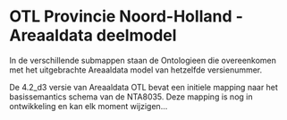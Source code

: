 # OTL Provincie Noord-Holland - Areaaldata deelmodel

In de verschillende submappen staan de Ontologieen die overeenkomen met het uitgebrachte Areaaldata model van hetzelfde versienummer.

De 4.2_d3 versie van Areaaldata OTL bevat een initiele mapping naar het basissemantics schema van de NTA8035. 
Deze mapping is nog in ontwikkeling en kan elk moment wijzigen...

